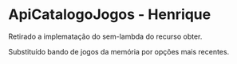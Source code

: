 # ApiCatalogoJogos - Henrique
Retirado a implematação do sem-lambda do recurso obter.

Substituído bando de jogos da memória por opções mais recentes.
